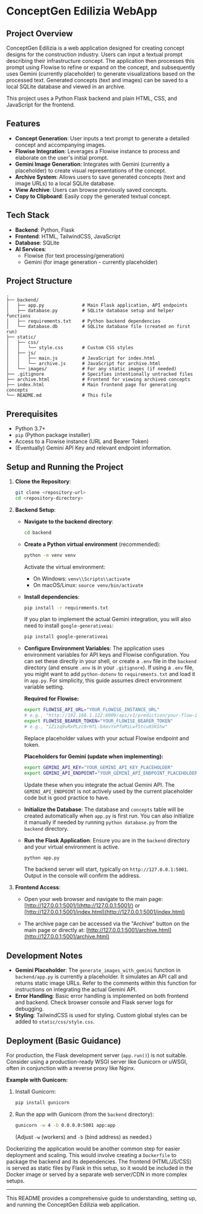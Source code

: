 # ConceptGen Edilizia WebApp

## Project Overview

ConceptGen Edilizia is a web application designed for creating concept designs for the construction industry. Users can input a textual prompt describing their infrastructure concept. The application then processes this prompt using Flowise to refine or expand on the concept, and subsequently uses Gemini (currently placeholder) to generate visualizations based on the processed text. Generated concepts (text and images) can be saved to a local SQLite database and viewed in an archive.

This project uses a Python Flask backend and plain HTML, CSS, and JavaScript for the frontend.

## Features

-   **Concept Generation**: User inputs a text prompt to generate a detailed concept and accompanying images.
-   **Flowise Integration**: Leverages a Flowise instance to process and elaborate on the user's initial prompt.
-   **Gemini Image Generation**: Integrates with Gemini (currently a placeholder) to create visual representations of the concept.
-   **Archive System**: Allows users to save generated concepts (text and image URLs) to a local SQLite database.
-   **View Archive**: Users can browse previously saved concepts.
-   **Copy to Clipboard**: Easily copy the generated textual concept.

## Tech Stack

-   **Backend**: Python, Flask
-   **Frontend**: HTML, TailwindCSS, JavaScript
-   **Database**: SQLite
-   **AI Services**:
    -   Flowise (for text processing/generation)
    -   Gemini (for image generation - currently placeholder)

## Project Structure

```
.
├── backend/
│   ├── app.py              # Main Flask application, API endpoints
│   ├── database.py         # SQLite database setup and helper functions
│   ├── requirements.txt    # Python backend dependencies
│   └── database.db         # SQLite database file (created on first run)
├── static/
│   ├── css/
│   │   └── style.css       # Custom CSS styles
│   ├── js/
│   │   ├── main.js         # JavaScript for index.html
│   │   └── archive.js      # JavaScript for archive.html
│   └── images/             # For any static images (if needed)
├── .gitignore              # Specifies intentionally untracked files
├── archive.html            # Frontend for viewing archived concepts
├── index.html              # Main frontend page for generating concepts
└── README.md               # This file
```

## Prerequisites

-   Python 3.7+
-   `pip` (Python package installer)
-   Access to a Flowise instance (URL and Bearer Token)
-   (Eventually) Gemini API Key and relevant endpoint information.

## Setup and Running the Project

1.  **Clone the Repository**:
    ```bash
    git clone <repository-url>
    cd <repository-directory>
    ```

2.  **Backend Setup**:

    *   **Navigate to the backend directory**:
        ```bash
        cd backend
        ```

    *   **Create a Python virtual environment** (recommended):
        ```bash
        python -m venv venv
        ```
        Activate the virtual environment:
        -   On Windows: `venv\\Scripts\\activate`
        -   On macOS/Linux: `source venv/bin/activate`

    *   **Install dependencies**:
        ```bash
        pip install -r requirements.txt
        ```
        If you plan to implement the actual Gemini integration, you will also need to install `google-generativeai`:
        ```bash
        pip install google-generativeai
        ```

    *   **Configure Environment Variables**:
        The application uses environment variables for API keys and Flowise configuration. You can set these directly in your shell, or create a `.env` file in the `backend` directory (and ensure `.env` is in your `.gitignore`).
        If using a `.env` file, you might want to add `python-dotenv` to `requirements.txt` and load it in `app.py`. For simplicity, this guide assumes direct environment variable setting.

        **Required for Flowise:**
        ```bash
        export FLOWISE_API_URL="YOUR_FLOWISE_INSTANCE_URL"
        # e.g., "http://192.168.1.122:8009/api/v1/prediction/your-flow-id"
        export FLOWISE_BEARER_TOKEN="YOUR_FLOWISE_BEARER_TOKEN"
        # e.g., "iZizq9uRxPLzc9rHfL-bXevYxPfoMiLwf5tcu8SKShw"
        ```
        Replace placeholder values with your actual Flowise endpoint and token.

        **Placeholders for Gemini (update when implementing):**
        ```bash
        export GEMINI_API_KEY="YOUR_GEMINI_API_KEY_PLACEHOLDER"
        export GEMINI_API_ENDPOINT="YOUR_GEMINI_API_ENDPOINT_PLACEHOLDER"
        ```
        Update these when you integrate the actual Gemini API. The `GEMINI_API_ENDPOINT` is not actively used by the current placeholder code but is good practice to have.

    *   **Initialize the Database**:
        The database and `concepts` table will be created automatically when `app.py` is first run. You can also initialize it manually if needed by running `python database.py` from the `backend` directory.

    *   **Run the Flask Application**:
        Ensure you are in the `backend` directory and your virtual environment is active.
        ```bash
        python app.py
        ```
        The backend server will start, typically on `http://127.0.0.1:5001`. Output in the console will confirm the address.

3.  **Frontend Access**:

    *   Open your web browser and navigate to the main page:
        [http://127.0.0.1:5001/](http://127.0.0.1:5001/)
        or
        [http://127.0.0.1:5001/index.html](http://127.0.0.1:5001/index.html)

    *   The archive page can be accessed via the "Archive" button on the main page or directly at:
        [http://127.0.0.1:5001/archive.html](http://127.0.0.1:5001/archive.html)

## Development Notes

-   **Gemini Placeholder**: The `generate_images_with_gemini` function in `backend/app.py` is currently a placeholder. It simulates an API call and returns static image URLs. Refer to the comments within this function for instructions on integrating the actual Gemini API.
-   **Error Handling**: Basic error handling is implemented on both frontend and backend. Check browser console and Flask server logs for debugging.
-   **Styling**: TailwindCSS is used for styling. Custom global styles can be added to `static/css/style.css`.

## Deployment (Basic Guidance)

For production, the Flask development server (`app.run()`) is not suitable. Consider using a production-ready WSGI server like Gunicorn or uWSGI, often in conjunction with a reverse proxy like Nginx.

**Example with Gunicorn:**

1.  Install Gunicorn:
    ```bash
    pip install gunicorn
    ```
2.  Run the app with Gunicorn (from the `backend` directory):
    ```bash
    gunicorn -w 4 -b 0.0.0.0:5001 app:app
    ```
    (Adjust `-w` (workers) and `-b` (bind address) as needed.)

Dockerizing the application would be another common step for easier deployment and scaling. This would involve creating a `Dockerfile` to package the backend and its dependencies. The frontend (HTML/JS/CSS) is served as static files by Flask in this setup, so it would be included in the Docker image or served by a separate web server/CDN in more complex setups.

---

This README provides a comprehensive guide to understanding, setting up, and running the ConceptGen Edilizia web application.
